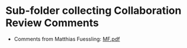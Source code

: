 # Sub-folder collecting Collaboration Review Comments

- Comments from Matthias Fuessling: [MF.pdf](ms-MF_v2.pdf) 
